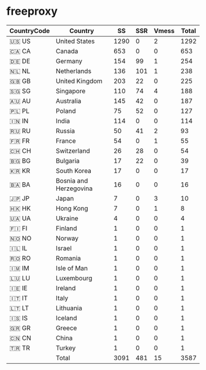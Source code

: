 # freeproxy

|CountryCode|Country|SS|SSR|Vmess|Total|
|  ----  | ----  |  ----  | ----  |  ----  | ----  |
|🇺🇸 US|United States|1290|0|2|1292|
|🇨🇦 CA|Canada|653|0|0|653|
|🇩🇪 DE|Germany|154|99|1|254|
|🇳🇱 NL|Netherlands|136|101|1|238|
|🇬🇧 GB|United Kingdom|203|22|0|225|
|🇸🇬 SG|Singapore|110|74|4|188|
|🇦🇺 AU|Australia|145|42|0|187|
|🇵🇱 PL|Poland|75|52|0|127|
|🇮🇳 IN|India|114|0|0|114|
|🇷🇺 RU|Russia|50|41|2|93|
|🇫🇷 FR|France|54|0|1|55|
|🇨🇭 CH|Switzerland|26|28|0|54|
|🇧🇬 BG|Bulgaria|17|22|0|39|
|🇰🇷 KR|South Korea|17|0|0|17|
|🇧🇦 BA|Bosnia and Herzegovina|16|0|0|16|
|🇯🇵 JP|Japan|7|0|3|10|
|🇭🇰 HK|Hong Kong|7|0|1|8|
|🇺🇦 UA|Ukraine|4|0|0|4|
|🇫🇮 FI|Finland|1|0|0|1|
|🇳🇴 NO|Norway|1|0|0|1|
|🇮🇱 IL|Israel|1|0|0|1|
|🇷🇴 RO|Romania|1|0|0|1|
|🇮🇲 IM|Isle of Man|1|0|0|1|
|🇱🇺 LU|Luxembourg|1|0|0|1|
|🇮🇪 IE|Ireland|1|0|0|1|
|🇮🇹 IT|Italy|1|0|0|1|
|🇱🇹 LT|Lithuania|1|0|0|1|
|🇮🇸 IS|Iceland|1|0|0|1|
|🇬🇷 GR|Greece|1|0|0|1|
|🇨🇳 CN|China|1|0|0|1|
|🇹🇷 TR|Turkey|1|0|0|1|
||Total|3091|481|15|3587|
